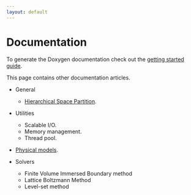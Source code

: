 ```yaml
---
layout: default
---
```


# Documentation

To generate the Doxygen documentation check out the [getting started guide]({{site.baseurl}}/getting_started).

This page contains other documentation articles.

- General
  - [Hierarchical Space Partition]({{site.baseurl}}/documentation/hsp).

- Utilities
  - Scalable I/O.
  - Memory management.
  - Thread pool.
- [Physical models]({{site.baseurl}}/documentation/physics).
- Solvers
  - Finite Volume Immersed Boundary method
  - Lattice Boltzmann Method
  - Level-set method
